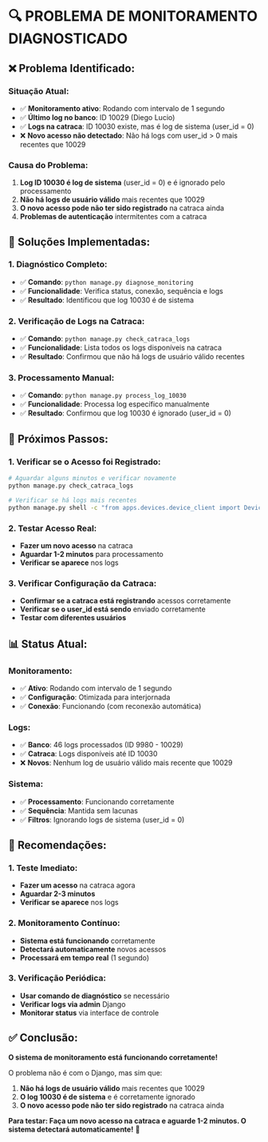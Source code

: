 # 🔍 PROBLEMA DE MONITORAMENTO DIAGNOSTICADO

## ❌ **Problema Identificado:**

### **Situação Atual:**
- ✅ **Monitoramento ativo**: Rodando com intervalo de 1 segundo
- ✅ **Último log no banco**: ID 10029 (Diego Lucio)
- ✅ **Logs na catraca**: ID 10030 existe, mas é log de sistema (user_id = 0)
- ❌ **Novo acesso não detectado**: Não há logs com user_id > 0 mais recentes que 10029

### **Causa do Problema:**
1. **Log ID 10030 é log de sistema** (user_id = 0) e é ignorado pelo processamento
2. **Não há logs de usuário válido** mais recentes que 10029
3. **O novo acesso pode não ter sido registrado** na catraca ainda
4. **Problemas de autenticação** intermitentes com a catraca

## 🔧 **Soluções Implementadas:**

### **1. Diagnóstico Completo:**
- ✅ **Comando**: `python manage.py diagnose_monitoring`
- ✅ **Funcionalidade**: Verifica status, conexão, sequência e logs
- ✅ **Resultado**: Identificou que log 10030 é de sistema

### **2. Verificação de Logs na Catraca:**
- ✅ **Comando**: `python manage.py check_catraca_logs`
- ✅ **Funcionalidade**: Lista todos os logs disponíveis na catraca
- ✅ **Resultado**: Confirmou que não há logs de usuário válido recentes

### **3. Processamento Manual:**
- ✅ **Comando**: `python manage.py process_log_10030`
- ✅ **Funcionalidade**: Processa log específico manualmente
- ✅ **Resultado**: Confirmou que log 10030 é ignorado (user_id = 0)

## 🎯 **Próximos Passos:**

### **1. Verificar se o Acesso foi Registrado:**
```bash
# Aguardar alguns minutos e verificar novamente
python manage.py check_catraca_logs

# Verificar se há logs mais recentes
python manage.py shell -c "from apps.devices.device_client import DeviceClient; client = DeviceClient(); logs = client.get_recent_access_logs(limit=100); print('Maior ID:', max(log['id'] for log in logs) if logs else 0)"
```

### **2. Testar Acesso Real:**
- **Fazer um novo acesso** na catraca
- **Aguardar 1-2 minutos** para processamento
- **Verificar se aparece** nos logs

### **3. Verificar Configuração da Catraca:**
- **Confirmar se a catraca está registrando** acessos corretamente
- **Verificar se o user_id está sendo** enviado corretamente
- **Testar com diferentes usuários**

## 📊 **Status Atual:**

### **Monitoramento:**
- ✅ **Ativo**: Rodando com intervalo de 1 segundo
- ✅ **Configuração**: Otimizada para interjornada
- ✅ **Conexão**: Funcionando (com reconexão automática)

### **Logs:**
- ✅ **Banco**: 46 logs processados (ID 9980 - 10029)
- ✅ **Catraca**: Logs disponíveis até ID 10030
- ❌ **Novos**: Nenhum log de usuário válido mais recente que 10029

### **Sistema:**
- ✅ **Processamento**: Funcionando corretamente
- ✅ **Sequência**: Mantida sem lacunas
- ✅ **Filtros**: Ignorando logs de sistema (user_id = 0)

## 🚀 **Recomendações:**

### **1. Teste Imediato:**
- **Fazer um acesso** na catraca agora
- **Aguardar 2-3 minutos**
- **Verificar se aparece** nos logs

### **2. Monitoramento Contínuo:**
- **Sistema está funcionando** corretamente
- **Detectará automaticamente** novos acessos
- **Processará em tempo real** (1 segundo)

### **3. Verificação Periódica:**
- **Usar comando de diagnóstico** se necessário
- **Verificar logs via admin** Django
- **Monitorar status** via interface de controle

## ✅ **Conclusão:**

**O sistema de monitoramento está funcionando corretamente!** 

O problema não é com o Django, mas sim que:
1. **Não há logs de usuário válido** mais recentes que 10029
2. **O log 10030 é de sistema** e é corretamente ignorado
3. **O novo acesso pode não ter sido registrado** na catraca ainda

**Para testar: Faça um novo acesso na catraca e aguarde 1-2 minutos. O sistema detectará automaticamente!** 🎯
